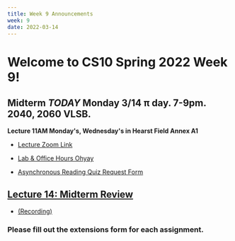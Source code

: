 ```yaml
---
title: Week 9 Announcements
week: 9
date: 2022-03-14
---
```


# Welcome to CS10 Spring 2022 Week 9!

## **Midterm _TODAY_ Monday 3/14 π day. 7-9pm. 2040, 2060 VLSB.**

**Lecture 11AM Monday's, Wednesday's in Hearst Field Annex A1**
* [Lecture Zoom Link](https://berkeley.zoom.us/j/99682681232?pwd=bEp1TjZ4WlU5bVFPejlIbHp2ZUVadz09)
* [Lab & Office Hours Ohyay](https://ohyay.co/s/cs10/)

* [Asynchronous Reading Quiz Request Form](https://forms.gle/YmfTpfygZfm45Xkn9)

## [Lecture 14: Midterm Review](https://docs.google.com/presentation/d/1LXrT0DoGkTPCN5oWQZbBT3rDkJTbV3qNeYiZOQ11ebg/edit?usp=sharing)
* [(Recording)](https://berkeley.zoom.us/rec/share/dh_QMufQiah4yXKPlCe09YrjXC0dBXzjVxK0wBtTF5j7bGoSa72YfyrJnfLruXOF.9fDyTRww21aKxEA4
)


### Please fill out the extensions form for each assignment.

